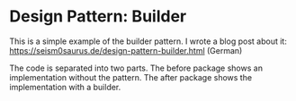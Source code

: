 # Design Pattern: Builder

This is a simple example of the builder pattern. I wrote a blog post about it:
https://seism0saurus.de/design-pattern-builder.html (German)

The code is separated into two parts. The before package shows an implementation without the pattern. The after package
shows the implementation with a builder.